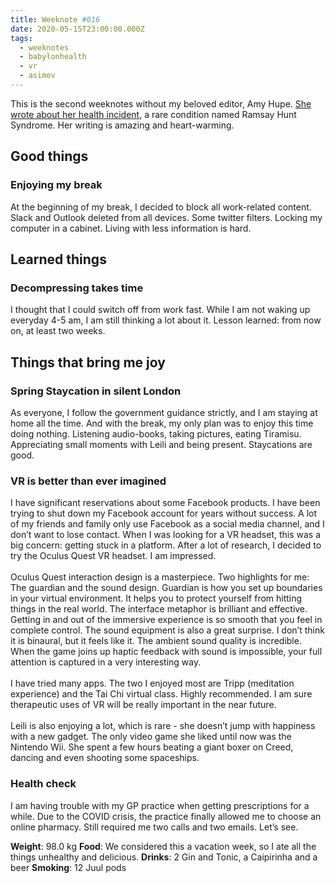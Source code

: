 ```yaml
---
title: Weeknote #016
date: 2020-05-15T23:00:00.000Z
tags:
  - weeknotes
  - babylonhealth
  - vr
  - asimov
---
```


This is the second weeknotes without my beloved editor, Amy Hupe. [She wrote about her health incident](https://amyhupe.co.uk/weeknotes/weeknote-24/), a rare condition named Ramsay Hunt Syndrome. Her writing is amazing and heart-warming. 


## Good things


### Enjoying my break

At the beginning of my break, I decided to block all work-related content. Slack and Outlook deleted from all devices. Some twitter filters. Locking my computer in a cabinet. Living with less information is hard. 


## Learned things


### Decompressing takes time

I thought that I could switch off from work fast. While I am not waking up everyday 4-5 am, I am still thinking a lot about it. Lesson learned: from now on, at least two weeks.


## Things that bring me joy


### Spring Staycation in silent London

As everyone, I follow the government guidance strictly, and I am staying at home all the time. And with the break, my only plan was to enjoy this time doing nothing. Listening audio-books, taking pictures, eating Tiramisu. Appreciating small moments with Leili and being present. Staycations are good.


### VR is better than ever imagined

I have significant reservations about some Facebook products. I have been trying to shut down my Facebook account for years without success. A lot of my friends and family only use Facebook as a social media channel, and I don’t want to lose contact. When I was looking for a VR headset, this was a big concern: getting stuck in a platform. After a lot of research, I decided to try the Oculus Quest VR headset. I am impressed.  \
 \
Oculus Quest interaction design is a masterpiece. Two highlights for me: The guardian and the sound design. Guardian is how you set up boundaries in your virtual environment. It helps you to protect yourself from hitting things in the real world. The interface metaphor is brilliant and effective. Getting in and out of the immersive experience is so smooth that you feel in complete control. The sound equipment is also a great surprise. I don’t think it is binaural, but it feels like it. The ambient sound quality is incredible. When the game joins up haptic feedback with sound is impossible, your full attention is captured in a very interesting way. \
 \
I have tried many apps. The two I enjoyed most are Tripp (meditation experience) and the Tai Chi virtual class. Highly recommended. I am sure therapeutic uses of VR will be really important in the near future.  \
 \
Leili is also enjoying a lot, which is rare - she doesn’t jump with happiness with a new gadget. The only  video game she liked until now was the Nintendo Wii. She spent a few hours beating a giant boxer on Creed, dancing and even shooting some spaceships.      


### Health check

I am having trouble with my GP practice when getting prescriptions for a while. Due to the COVID crisis, the practice finally allowed me to choose an online pharmacy. Still required me two calls and two emails. Let’s see.

**Weight**: 98.0 kg 
**Food**: We considered this a vacation week, so I ate all the things unhealthy and delicious. 
**Drinks**: 2 Gin and Tonic, a Caipirinha and a beer
**Smoking**: 12 Juul pods
